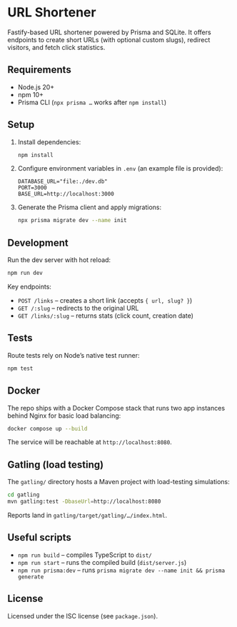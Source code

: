 # URL Shortener

Fastify-based URL shortener powered by Prisma and SQLite. It offers endpoints to create short URLs (with optional custom slugs), redirect visitors, and fetch click statistics.

## Requirements

- Node.js 20+
- npm 10+
- Prisma CLI (`npx prisma …` works after `npm install`)

## Setup

1. Install dependencies:

   ```bash
   npm install
   ```

2. Configure environment variables in `.env` (an example file is provided):

   ```
   DATABASE_URL="file:./dev.db"
   PORT=3000
   BASE_URL=http://localhost:3000
   ```

3. Generate the Prisma client and apply migrations:

   ```bash
   npx prisma migrate dev --name init
   ```

## Development

Run the dev server with hot reload:

```bash
npm run dev
```

Key endpoints:

- `POST /links` – creates a short link (accepts `{ url, slug? }`)
- `GET /:slug` – redirects to the original URL
- `GET /links/:slug` – returns stats (click count, creation date)

## Tests

Route tests rely on Node’s native test runner:

```bash
npm test
```

## Docker

The repo ships with a Docker Compose stack that runs two app instances behind Nginx for basic load balancing:

```bash
docker compose up --build
```

The service will be reachable at `http://localhost:8080`.

## Gatling (load testing)

The `gatling/` directory hosts a Maven project with load-testing simulations:

```bash
cd gatling
mvn gatling:test -DbaseUrl=http://localhost:8080
```

Reports land in `gatling/target/gatling/…/index.html`.

## Useful scripts

- `npm run build` – compiles TypeScript to `dist/`
- `npm run start` – runs the compiled build (`dist/server.js`)
- `npm run prisma:dev` – runs `prisma migrate dev --name init && prisma generate`

## License

Licensed under the ISC license (see `package.json`).
